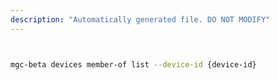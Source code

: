 ```yaml
---
description: "Automatically generated file. DO NOT MODIFY"
---
```


```bash


mgc-beta devices member-of list --device-id {device-id}

```